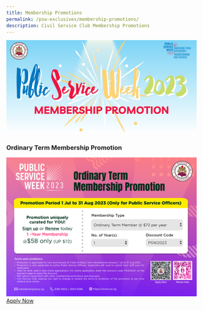 ```yaml
---
title: Membership Promotions
permalink: /psw-exclusives/membership-promotions/
description: Civil Service Club Membership Promotions
---
```

![MEMBERSHIP PROMOTIONS](/images/PSW2023%20Exclusive_image/psw%202023%20website%20image.png)
<br>
### Ordinary Term Membership Promotion
![](/images/PSW2023%20Exclusive_image/psw%20ordinary%20term%20membership%2023.jpg)<br> 
[Apply Now](https://gateway.csc.sg/webclub/membership/clubnewsignup.tbred?webpage=newmbrsignup&amp;ACTION=Continue)